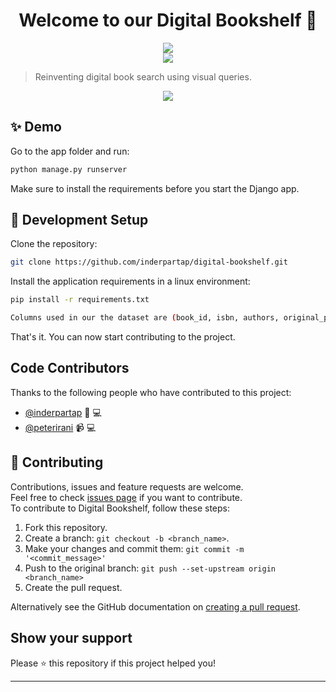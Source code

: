 <h1 align="center">Welcome to our Digital Bookshelf 👋</h1>
<p align="center">
	<a href="https://www.python.org/" alt="Made with Python">
		<img src="http://ForTheBadge.com/images/badges/made-with-python.svg" />
	</a>
	<br>
		<a href="https://github.com/inderpartap/digital-bookshelf" alt="Trendcast Repo Size">
			<img src="https://img.shields.io/github/repo-size/inderpartap/digital-bookshelf" />
		</a>
	</p>

> Reinventing digital book search using visual queries.

<p align="center">
	<a href="https://youtu.be/Ka0zl1DiaAI" alt="Youtube Video">
        <img src="https://img.youtube.com/vi/Ka0zl1DiaAI/0.jpg" />
    </a>
	</p>

## ✨ Demo

Go to the app folder and run:

```sh
python manage.py runserver
```

Make sure to install the requirements before you start the Django app.

## 🚀 Development Setup

Clone the repository:

```sh
git clone https://github.com/inderpartap/digital-bookshelf.git
```

Install the application requirements in a linux environment:

```sh
pip install -r requirements.txt
```


```sh
Columns used in our the dataset are (book_id, isbn, authors, original_publication_year, title, language_code, average_rating, image_url, floor, aisle, category, direction)
```

That's it. You can now start contributing to the project.

## Code Contributors

Thanks to the following people who have contributed to this project:

- [@inderpartap](https://github.com/inderpartap) 🎨 💻
- [@peterirani](https://github.com/peterirani) 📹 💻

## 🤝 Contributing

Contributions, issues and feature requests are welcome.<br /> Feel free to check
[issues page](https://github.com/inderpartap/digital-bookshelf/issues) if you want to
contribute.<br /> To contribute to Digital Bookshelf, follow these steps:

1. Fork this repository.
2. Create a branch: `git checkout -b <branch_name>`.
3. Make your changes and commit them: `git commit -m '<commit_message>'`
4. Push to the original branch: `git push --set-upstream origin <branch_name>`
5. Create the pull request.

Alternatively see the GitHub documentation on
[creating a pull request](https://help.github.com/en/github/collaborating-with-issues-and-pull-requests/creating-a-pull-request).

## Show your support

Please ⭐️ this repository if this project helped you!

---
